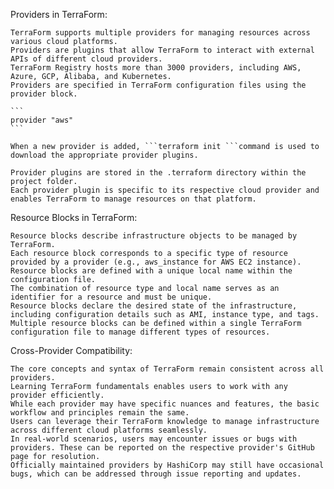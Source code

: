 Providers in TerraForm:
    
    TerraForm supports multiple providers for managing resources across various cloud platforms.
    Providers are plugins that allow TerraForm to interact with external APIs of different cloud providers.
    TerraForm Registry hosts more than 3000 providers, including AWS, Azure, GCP, Alibaba, and Kubernetes.
    Providers are specified in TerraForm configuration files using the provider block.

    ```
    provider "aws" 
    ```
    
    When a new provider is added, ```terraform init ```command is used to download the appropriate provider plugins.
    
    Provider plugins are stored in the .terraform directory within the project folder.
    Each provider plugin is specific to its respective cloud provider and enables TerraForm to manage resources on that platform.

Resource Blocks in TerraForm:
    
    Resource blocks describe infrastructure objects to be managed by TerraForm.
    Each resource block corresponds to a specific type of resource provided by a provider (e.g., aws_instance for AWS EC2 instance).
    Resource blocks are defined with a unique local name within the configuration file.
    The combination of resource type and local name serves as an identifier for a resource and must be unique.
    Resource blocks declare the desired state of the infrastructure, including configuration details such as AMI, instance type, and tags.
    Multiple resource blocks can be defined within a single TerraForm configuration file to manage different types of resources.

Cross-Provider Compatibility:
    
    The core concepts and syntax of TerraForm remain consistent across all providers.
    Learning TerraForm fundamentals enables users to work with any provider efficiently.
    While each provider may have specific nuances and features, the basic workflow and principles remain the same.
    Users can leverage their TerraForm knowledge to manage infrastructure across different cloud platforms seamlessly.
    In real-world scenarios, users may encounter issues or bugs with providers. These can be reported on the respective provider's GitHub page for resolution.
    Officially maintained providers by HashiCorp may still have occasional bugs, which can be addressed through issue reporting and updates.